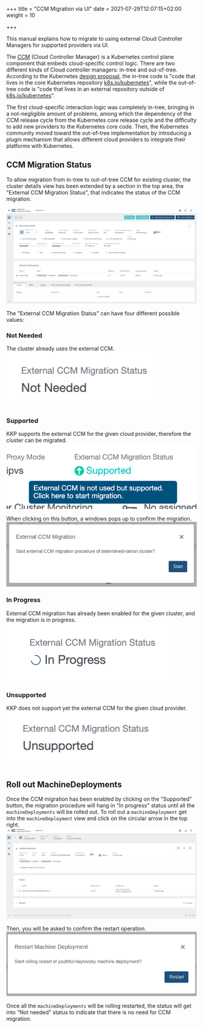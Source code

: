 +++
title = "CCM Migration via UI"
date = 2021-07-29T12:07:15+02:00
weight = 10

+++

This manual explains how to migrate to using external Cloud Controller Managers for supported providers via UI.

The [CCM](https://kubernetes.io/docs/concepts/architecture/cloud-controller/) (Cloud Controller Manager) is a Kubernetes
control plane component that embeds cloud-specific control logic. There are two different kinds of Cloud controller managers:
in-tree and out-of-tree. According to the Kubernetes [design proposal](https://github.com/kubernetes/enhancements/tree/master/keps/sig-cloud-provider/2395-removing-in-tree-cloud-providers),
the in-tree code is "code that lives in the core Kubernetes repository [k8s.io/kubernetes](https://github.com/kubernetes/kubernetes/)",
while the out-of-tree code is "code that lives in an external repository outside of [k8s.io/kubernetes](https://github.com/kubernetes/kubernetes/)".

The first cloud-specific interaction logic was completely in-tree, bringing in a not-negligible amount of problems,
among which the dependency of the CCM release cycle from the Kubernetes core release cycle and the difficulty to add new providers
to the Kubernetes core code. Then, the Kubernetes community moved toward the out-of-tree implementation by introducing
a plugin mechanism that allows different cloud providers to integrate their platforms with Kubernetes.

## CCM Migration Status
To allow migration from in-tree to out-of-tree CCM for existing cluster, the cluster details view has been extended by a
section in the top area, the "External CCM Migration Status", that indicates the status of the CCM migration.

![Cluster Details View](ccm_migration_cluster_view.png?height=350px&classes=shadow,border "Cluster Details View")

The "External CCM Migration Status" can have four different possible values:

### Not Needed
The cluster already uses the external CCM.
![ccm_migration_not_needed](ccm_migration_not_needed.png?height=60px&classes=shadow,border)

### Supported
KKP supports the external CCM for the given cloud provider, therefore the cluster can be migrated.
![ccm_migration_supported](ccm_migration_supported.png?height=130px&classes=shadow,border)

When clicking on this button, a windows pops up to confirm the migration.
![ccm_migration_supported](ccm_migration_confirm.png?height=200px&classes=shadow,border)

### In Progress
External CCM migration has already been enabled for the given cluster, and the migration is in progress.
![ccm_migration_in_progress](ccm_migration_in_progress.png?height=60px&classes=shadow,border)

### Unsupported
KKP does not support yet the external CCM for the given cloud provider.
![ccm_migration_unsupported](ccm_migration_unsupported.png?height=60px&classes=shadow,border)

## Roll out MachineDeployments
Once the CCM migration has been enabled by clicking on the "Supported" button, the migration procedure will hang in 
"In progress" status until all the `machineDeployments` will be rolled out. To roll out a `machineDeployment` get into 
the `machineDeployment` view and click on the circular arrow in the top right.
![ccm_migration_md](ccm_migration_machine_deployment.png?height=300px&classes=shadow,border)

Then, you will be asked to confirm the restart operation.
![ccm_migration_confirm_rollout](ccm_migration_confirm_rollout.png?height=200px&classes=shadow,border)

Once all the `machineDeployments` will be rolling restarted, the status will get into "Not needed" status to indicate
that there is no need for CCM migration.
